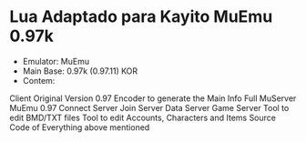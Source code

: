 # Lua Adaptado para Kayito MuEmu 0.97k

- Emulator: MuEmu
- Main Base: 0.97k (0.97.11) KOR
- Contem:

Client Original Version 0.97
Encoder to generate the Main Info
Full MuServer MuEmu 0.97
Connect Server
Join Server
Data Server
Game Server
Tool to edit BMD/TXT files
Tool to edit Accounts, Characters and Items
Source Code of Everything above mentioned
